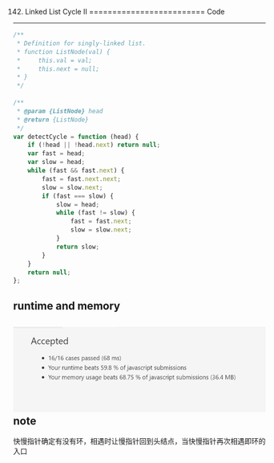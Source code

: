 142. Linked List Cycle II
=========================
Code
----
```javascript
/**
 * Definition for singly-linked list.
 * function ListNode(val) {
 *     this.val = val;
 *     this.next = null;
 * }
 */

/**
 * @param {ListNode} head
 * @return {ListNode}
 */
var detectCycle = function (head) {
    if (!head || !head.next) return null;
    var fast = head;
    var slow = head;
    while (fast && fast.next) {
        fast = fast.next.next;
        slow = slow.next;
        if (fast === slow) {
            slow = head;
            while (fast != slow) {
                fast = fast.next;
                slow = slow.next;
            }
            return slow;
        }
    }
    return null;
};
```
runtime and memory
------------------
![image](https://github.com/Gloria1124/leetcode/blob/Gloria1124-patch-1/142photo.png)
note
----
快慢指针确定有没有环，相遇时让慢指针回到头结点，当快慢指针再次相遇即环的入口
